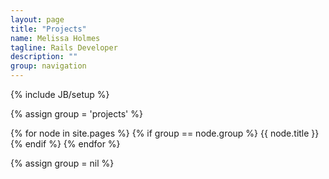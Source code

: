 ```yaml
---
layout: page
title: "Projects"
name: Melissa Holmes
tagline: Rails Developer
description: ""
group: navigation
---
```

{% include JB/setup %}


{% assign group = 'projects' %}

{% for node in site.pages %}
	{% if group == node.group %}
		{{ node.title }}
	{% endif %}
{% endfor %}

{% assign group = nil %}
